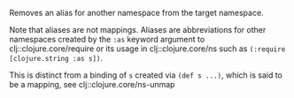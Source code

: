 Removes an alias for another namespace from the target namespace.

Note that aliases are not mappings. Aliases are abbreviations for other
namespaces created by the `:as` keyword argument to clj::clojure.core/require or
its usage in clj::clojure.core/ns such as
`(:require [clojure.string :as s])`.

This is distinct from a binding of `s` created via `(def s ...)`, which is said
to be a mapping, see clj::clojure.core/ns-unmap
